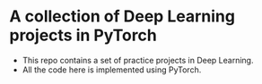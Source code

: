 # A collection of Deep Learning projects in PyTorch
* This repo contains a set of practice projects in Deep Learning. 
* All the code here is implemented using PyTorch. 
